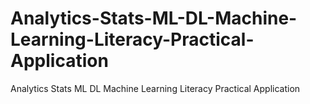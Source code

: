 # Analytics-Stats-ML-DL-Machine-Learning-Literacy-Practical-Application
Analytics Stats ML DL Machine Learning Literacy Practical Application
